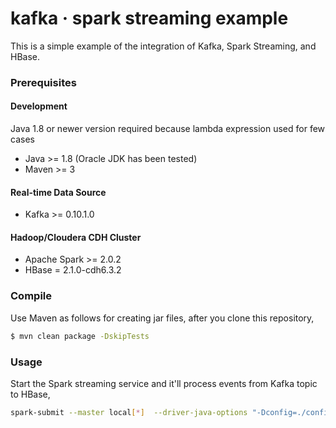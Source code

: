 # kafka &middot; spark streaming example

This is a simple example of the integration of Kafka, Spark Streaming, and HBase.

### Prerequisites

#### Development
Java 1.8 or newer version required because lambda expression used for few cases

- Java >= 1.8 (Oracle JDK has been tested)
- Maven >= 3

#### Real-time Data Source

- Kafka >= 0.10.1.0

#### Hadoop/Cloudera CDH Cluster

- Apache Spark >= 2.0.2
- HBase = 2.1.0-cdh6.3.2

### Compile

Use Maven as follows for creating jar files, after you clone this repository,

```bash
$ mvn clean package -DskipTests
```

### Usage

Start the Spark streaming service and it'll process events from Kafka topic to HBase,

```bash
spark-submit --master local[*]  --driver-java-options "-Dconfig=./config/common.conf -Dlog4j.configuration=file:log4j.xml" streaming/target/spark-streaming-0.1.jar
```



